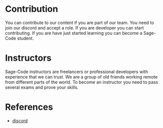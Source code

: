# Contribution

You can contribute to our content if you are part of our team. You need to join our discord and accept a role. If you are developer you can start contributing. If you are have just started learning you can become a Sage-Code student.

# Instructors
Sage-Code instructors are freelancers or professional developers with experience that we can trust. We are a group of old friends working remote from different parts of the world. To become an instructor you need to pass several exams and prove your skills.

# References

* [discord](https://discord.gg/fAEHfw8T)
